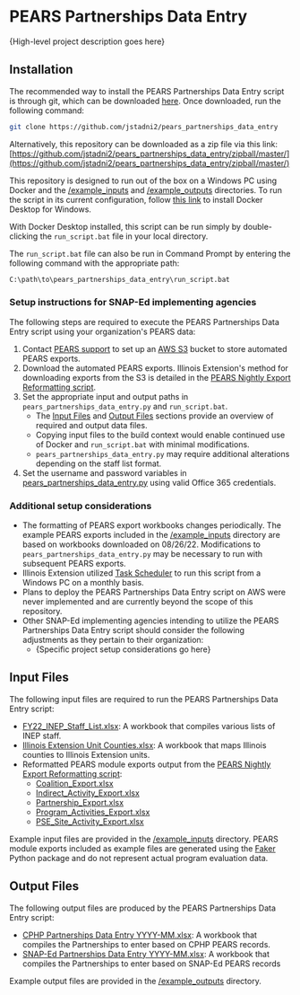 # PEARS Partnerships Data Entry

{High-level project description goes here}

## Installation

The recommended way to install the PEARS Partnerships Data Entry script is through git, which can be downloaded [here](https://git-scm.com/downloads). Once downloaded, run the following command:

```bash
git clone https://github.com/jstadni2/pears_partnerships_data_entry
```

Alternatively, this repository can be downloaded as a zip file via this link:
[https://github.com/jstadni2/pears_partnerships_data_entry/zipball/master/](https://github.com/jstadni2/pears_partnerships_data_entry/zipball/master/)

This repository is designed to run out of the box on a Windows PC using Docker and the [/example_inputs](https://github.com/jstadni2/pears_partnerships_data_entry/tree/master/example_inputs) and [/example_outputs](https://github.com/jstadni2/pears_partnerships_data_entry/tree/master/example_outputs) directories.
To run the script in its current configuration, follow [this link](https://docs.docker.com/desktop/windows/install/) to install Docker Desktop for Windows. 

With Docker Desktop installed, this script can be run simply by double-clicking the `run_script.bat` file in your local directory.

The `run_script.bat` file can also be run in Command Prompt by entering the following command with the appropriate path:

```bash
C:\path\to\pears_partnerships_data_entry\run_script.bat
```

### Setup instructions for SNAP-Ed implementing agencies

The following steps are required to execute the PEARS Partnerships Data Entry script using your organization's PEARS data:
1. Contact [PEARS support](mailto:support@pears.io) to set up an [AWS S3](https://aws.amazon.com/s3/) bucket to store automated PEARS exports.
2. Download the automated PEARS exports. Illinois Extension's method for downloading exports from the S3 is detailed in the [PEARS Nightly Export Reformatting script](https://github.com/jstadni2/pears_nightly_export_reformatting/blob/6f370389776fb8f88495fbe4e7918c203fd84997/pears_nightly_export_reformatting.py#L9-L45).
3. Set the appropriate input and output paths in `pears_partnerships_data_entry.py` and `run_script.bat`.
	- The [Input Files](#input-files) and [Output Files](#output-files) sections provide an overview of required and output data files.
	- Copying input files to the build context would enable continued use of Docker and `run_script.bat` with minimal modifications.
	- `pears_partnerships_data_entry.py` may require additional alterations depending on the staff list format. 
4. Set the username and password variables in [pears_partnerships_data_entry.py](https://github.com/jstadni2/pears_partnerships_data_entry/blob/master/pears_partnerships_data_entry.py#L764-L765) using valid Office 365 credentials.	

### Additional setup considerations

- The formatting of PEARS export workbooks changes periodically. The example PEARS exports included in the [/example_inputs](https://github.com/jstadni2/pears_partnerships_data_entry/tree/master/example_inputs) directory are based on workbooks downloaded on 08/26/22.
Modifications to `pears_partnerships_data_entry.py` may be necessary to run with subsequent PEARS exports.
- Illinois Extension utilized [Task Scheduler](https://docs.microsoft.com/en-us/windows/win32/taskschd/task-scheduler-start-page) to run this script from a Windows PC on a monthly basis.
- Plans to deploy the PEARS Partnerships Data Entry script on AWS were never implemented and are currently beyond the scope of this repository.
- Other SNAP-Ed implementing agencies intending to utilize the PEARS Partnerships Data Entry script should consider the following adjustments as they pertain to their organization:
	- {Specific project setup considerations go here}
	
## Input Files

The following input files are required to run the PEARS Partnerships Data Entry script:
- [FY22_INEP_Staff_List.xlsx](https://github.com/jstadni2/pears_partnerships_data_entry/blob/master/example_inputs/FY22_INEP_Staff_List.xlsx): A workbook that compiles various lists of INEP staff.
- [Illinois Extension Unit Counties.xlsx](https://github.com/jstadni2/pears_partnerships_data_entry/blob/master/example_inputs/Illinois%20Extension%20Unit%20Counties.xlsx): A workbook that maps Illinois counties to Illinois Extension units.
- Reformatted PEARS module exports output from the [PEARS Nightly Export Reformatting script](https://github.com/jstadni2/pears_nightly_export_reformatting):
    - [Coalition_Export.xlsx](https://github.com/jstadni2/pears_partnerships_data_entry/blob/master/example_inputs/Coalition_Export.xlsx)
    - [Indirect_Activity_Export.xlsx](https://github.com/jstadni2/pears_partnerships_data_entry/blob/master/example_inputs/Indirect_Activity_Export.xlsx)
    - [Partnership_Export.xlsx](https://github.com/jstadni2/pears_partnerships_data_entry/blob/master/example_inputs/Partnership_Export.xlsx)
    - [Program_Activities_Export.xlsx](https://github.com/jstadni2/pears_partnerships_data_entry/blob/master/example_inputs/Program_Activities_Export.xlsx)
    - [PSE_Site_Activity_Export.xlsx](https://github.com/jstadni2/pears_partnerships_data_entry/blob/master/example_inputs/PSE_Site_Activity_Export.xlsx)

Example input files are provided in the [/example_inputs](https://github.com/jstadni2/pears_partnerships_data_entry/tree/master/example_inputs) directory. 
PEARS module exports included as example files are generated using the [Faker](https://faker.readthedocs.io/en/master/) Python package and do not represent actual program evaluation data. 

## Output Files

The following output files are produced by the PEARS Partnerships Data Entry script:
- [CPHP Partnerships Data Entry YYYY-MM.xlsx](https://github.com/jstadni2/pears_partnerships_data_entry/blob/master/example_outputs/CPHP%20Partnerships%20Data%20Entry%202022-07.xlsx): A workbook that compiles the Partnerships to enter based on CPHP PEARS records.
- [SNAP-Ed Partnerships Data Entry YYYY-MM.xlsx](https://github.com/jstadni2/pears_partnerships_data_entry/blob/master/example_outputs/SNAP-Ed%20Partnerships%20Data%20Entry%202022-07.xlsx): A workbook that compiles the Partnerships to enter based on SNAP-Ed PEARS records


Example output files are provided in the [/example_outputs](https://github.com/jstadni2/pears_partnerships_data_entry/tree/master/example_outputs) directory.